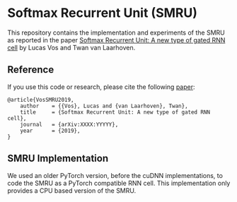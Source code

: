 # Softmax Recurrent Unit (SMRU)

This repository contains the implementation and experiments of the SMRU as reported in the paper [Softmax Recurrent Unit: A new type of gated RNN cell](https://arxiv.org/abs/XXXX.YYYYY) by Lucas Vos and Twan van Laarhoven.


## Reference
If you use this code or research, please cite the following [paper](https://arxiv.org/abs/XXXX.YYYYY): 

```
@article{VosSMRU2019,
	author    = {{Vos}, Lucas and {van Laarhoven}, Twan},
	title     = {Softmax Recurrent Unit: A new type of gated RNN cell},
	journal   = {arXiv:XXXX:YYYYY},
	year      = {2019},
}
```

## SMRU Implementation

We used an older PyTorch version, before the cuDNN implementations, to code the SMRU as a PyTorch compatible RNN cell. This implementation  only provides a CPU based version of the SMRU. 


